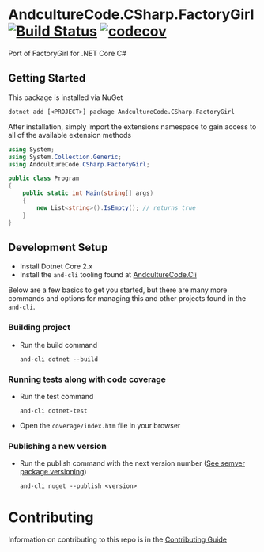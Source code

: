 # AndcultureCode.CSharp.FactoryGirl [![Build Status](https://travis-ci.org/AndcultureCode/AndcultureCode.CSharp.FactoryGirl.svg?branch=master)](https://travis-ci.org/AndcultureCode/AndcultureCode.CSharp.FactoryGirl) [![codecov](https://codecov.io/gh/AndcultureCode/AndcultureCode.CSharp.FactoryGirl/branch/master/graph/badge.svg)](https://codecov.io/gh/AndcultureCode/AndcultureCode.CSharp.FactoryGirl)
Port of FactoryGirl for .NET Core C#

## Getting Started
This package is installed via NuGet
```
dotnet add [<PROJECT>] package AndcultureCode.CSharp.FactoryGirl
```

After installation, simply import the extensions namespace to gain access
to all of the available extension methods
```csharp
using System;
using System.Collection.Generic;
using AndcultureCode.CSharp.FactoryGirl;

public class Program
{
    public static int Main(string[] args)
    {
        new List<string>().IsEmpty(); // returns true
    }
}
```

## Development Setup

* Install Dotnet Core 2.x
* Install the `and-cli` tooling found at [AndcultureCode.Cli](https://github.com/AndcultureCode/AndcultureCode.Cli)

Below are a few basics to get you started, but there are many more commands and options for managing this and other projects found in the `and-cli`.

### Building project
* Run the build command
    ```
    and-cli dotnet --build
    ```

### Running tests along with code coverage
* Run the test command
    ```
    and-cli dotnet-test
    ```
* Open the `coverage/index.htm` file in your browser

### Publishing a new version
* Run the publish command with the next version number ([See semver package versioning](https://docs.microsoft.com/en-us/nuget/concepts/package-versioning))
    ```
    and-cli nuget --publish <version>
    ```


Contributing
======

Information on contributing to this repo is in the [Contributing Guide](CONTRIBUTING.md)